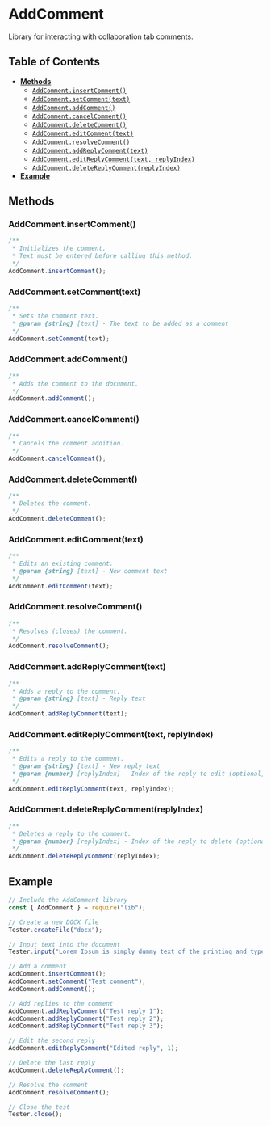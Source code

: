 # AddComment

Library for interacting with collaboration tab comments.

## Table of Contents

-   [**Methods**](#methods)
    -   [`AddComment.insertComment()`](#addcommentinsertcomment)
    -   [`AddComment.setComment(text)`](#addcommentsetcommenttext)
    -   [`AddComment.addComment()`](#addcommentaddcomment)
    -   [`AddComment.cancelComment()`](#addcommentcancelcomment)
    -   [`AddComment.deleteComment()`](#addcommentdeletecomment)
    -   [`AddComment.editComment(text)`](#addcommenteditcommenttext)
    -   [`AddComment.resolveComment()`](#addcommentresolvecomment)
    -   [`AddComment.addReplyComment(text)`](#addcommentaddreplycommenttext)
    -   [`AddComment.editReplyComment(text, replyIndex)`](#addcommenteditreplycommenttext-replyindex)
    -   [`AddComment.deleteReplyComment(replyIndex)`](#addcommentdeletereplycommentreplyindex)
-   [**Example**](#example)

## Methods

### AddComment.insertComment()

```javascript
/**
 * Initializes the comment.
 * Text must be entered before calling this method.
 */
AddComment.insertComment();
```

### AddComment.setComment(text)

```javascript
/**
 * Sets the comment text.
 * @param {string} [text] - The text to be added as a comment
 */
AddComment.setComment(text);
```

### AddComment.addComment()

```javascript
/**
 * Adds the comment to the document.
 */
AddComment.addComment();
```

### AddComment.cancelComment()

```javascript
/**
 * Cancels the comment addition.
 */
AddComment.cancelComment();
```

### AddComment.deleteComment()

```javascript
/**
 * Deletes the comment.
 */
AddComment.deleteComment();
```

### AddComment.editComment(text)

```javascript
/**
 * Edits an existing comment.
 * @param {string} [text] - New comment text
 */
AddComment.editComment(text);
```

### AddComment.resolveComment()

```javascript
/**
 * Resolves (closes) the comment.
 */
AddComment.resolveComment();
```

### AddComment.addReplyComment(text)

```javascript
/**
 * Adds a reply to the comment.
 * @param {string} [text] - Reply text
 */
AddComment.addReplyComment(text);
```

### AddComment.editReplyComment(text, replyIndex)

```javascript
/**
 * Edits a reply to the comment.
 * @param {string} [text] - New reply text
 * @param {number} [replyIndex] - Index of the reply to edit (optional, defaults to last reply)
 */
AddComment.editReplyComment(text, replyIndex);
```

### AddComment.deleteReplyComment(replyIndex)

```javascript
/**
 * Deletes a reply to the comment.
 * @param {number} [replyIndex] - Index of the reply to delete (optional, defaults to last reply)
 */
AddComment.deleteReplyComment(replyIndex);
```

## Example

```javascript
// Include the AddComment library
const { AddComment } = require("lib");

// Create a new DOCX file
Tester.createFile("docx");

// Input text into the document
Tester.input("Lorem Ipsum is simply dummy text of the printing and typesetting industry.");

// Add a comment
AddComment.insertComment();
AddComment.setComment("Test comment");
AddComment.addComment();

// Add replies to the comment
AddComment.addReplyComment("Test reply 1");
AddComment.addReplyComment("Test reply 2");
AddComment.addReplyComment("Test reply 3");

// Edit the second reply
AddComment.editReplyComment("Edited reply", 1);

// Delete the last reply
AddComment.deleteReplyComment();

// Resolve the comment
AddComment.resolveComment();

// Close the test
Tester.close();
```
